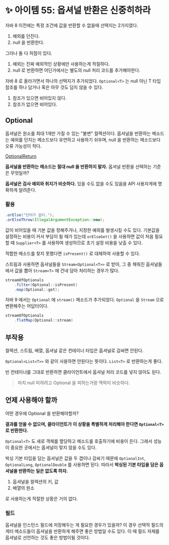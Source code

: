 # ✨ 아이템 55: 옵셔널 반환은 신중히하라

자바 8 이전에는 특정 조건에 값을 반환할 수 없을때 선택지는 2가지였다.

1. 예외를 던진다.
2. null 을 반환한다.

그러나 둘 다 허점이 있다.

1. 예외는 진짜 예외적인 상황에만 사용하는게 적절하다.
2. null 로 반환하면 어딘가에서는 별도의 null 처리 코드를 추가해야한다.

자바 8 로 올라가면서 하나의 선택지가 추가되었다. `Optional<T>` 는 null 아닌 T 타입 참조를 하나 담거나 혹은 아무 것도 담지 않을 수 있다.

1. 참조가 있으면 비어있지 않다.
2. 참조가 없으면 비어있다.

## Optional

옵셔널은 원소를 최대 1개만 가질 수 있는 "불변" 컬렉션이다. 옵셔널을 반환하는 메소드는 예외를 던지는 메소드보다 유연하고 사용하기 쉬우며, null 을 반환하는 메소드보다 오류 가능성이 작다.

[OptionalReturn](https://github.com/psbin2017/garbage-collection/blob/master/gc/src/test/java/com/collection/gc/sample/method/OptionalReturn.java)

**옵셔널을 반환하는 메소드는 절대 null 을 반환하지 말자.** 옵셔널 반환을 선택하는 기준은 무엇일까?

**옵셔널은 검사 예외와 취지가 비슷하다.** 있을 수도 없을 수도 있음을 API 사용자게에 명확하게 알려준다.

### 활용

```java
.orElse("단어가 없다.");
.orElseThrow(IllegalArgumentException::new);
```

값이 비어있을 때 기본 값을 정해주거나, 지정한 예외를 발생시킬 수도 있다. 기본값을 설정하는 비용이 커서 부담이 될 때가 있는데 `orElseGet()` 을 사용하면 값이 처음 필요할 때 `Supplier<T>` 를 사용하여 생성하므로 초기 설정 비용을 낮출 수
있다.

적합한 메소드를 찾지 못했다면 `isPresent()` 로 대체하여 사용할 수 있다.

스트림과 사용하면 옵셔널들을 `Stream<Optional<T>>` 로 받아, 그 중 채워진 옵셔널들에서 값을 뽑아 `Stream<T>` 에 건네 담아 처리하는 경우가 많다.

```java
streamOfOptionals
    .filter(Optional::isPresent)
    .map(Optional::get);
```

자바 9 에서는 `Optional` 에 `stream()` 메소드가 추가되었다. `Optional` 을 `Stream` 으로 변환해주는 어답터이다.

```java
streamOfOptionals
    .flatMap(Optional::stream)
```

## 부작용

컬렉션, 스트림, 배열, 옵셔널 같은 컨테이너 타입은 옵셔널로 감싸면 안된다.

`Optional<List<T>>` 와 같이 사용하면 안된다는 뜻이다. `List<T>` 로 반환하는게 좋다.

빈 컨테이너를 그대로 반환하면 클라이언트에서 옵셔널 처리 코드를 넣지 않아도 된다.

> 마치 null 피하려고 Optional 을 피하는거랑 맥락이 비슷하다.

## 언제 사용해야 할까

어떤 경우에 Optional 을 반환해야할까?

**결과를 얻을 수 없으며, 클라이언트가 이 상황을 특별하게 처리해야 한다면 `Optional<T>` 로 반환한다.**

`Optional<T>` 도 새로 객체를 할당하고 메소드를 호출하기에 비용이 든다. 그래서 성능이 중요한 곳에서는 옵셔널이 맞지 않을 수도 있다.

박싱 기본 타입을 담는 옵셔널은 값을 두 겹이나 감싸기 때문에 `OptionalInt`, `OptionalLong`, `OptionalDouble` 를 사용하면 된다. 따라서 **박싱된 기본 타입을 담은 옵셔널을 반환하는 일은 없도록 하자.**

1. 옵셔널을 컬렉션의 키, 값
2. 배열의 원소

로 사용하는게 적절한 상황은 거의 없다.

### 필드

옵셔널을 인스턴스 필드에 저장해두는 게 필요한 경우가 있을까? 이 경우 선택적 필드의 게터 메소드들이 옵셔널을 반환하게 해주면 좋은 방법일 수도 있다. 이 때 필드 자체를 옵셔널로 선언하는 것도 좋은 방법이될 것이다.
